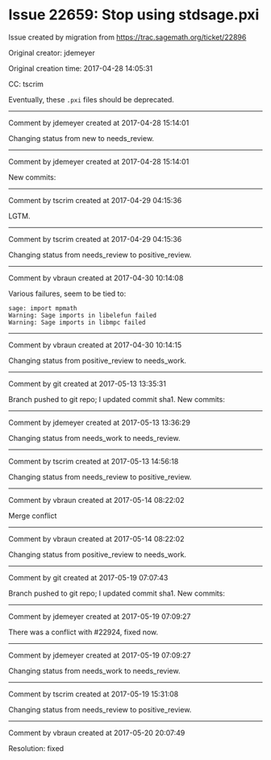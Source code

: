 # Issue 22659: Stop using stdsage.pxi

Issue created by migration from https://trac.sagemath.org/ticket/22896

Original creator: jdemeyer

Original creation time: 2017-04-28 14:05:31

CC:  tscrim

Eventually, these `.pxi` files should be deprecated.


---

Comment by jdemeyer created at 2017-04-28 15:14:01

Changing status from new to needs_review.


---

Comment by jdemeyer created at 2017-04-28 15:14:01

New commits:


---

Comment by tscrim created at 2017-04-29 04:15:36

LGTM.


---

Comment by tscrim created at 2017-04-29 04:15:36

Changing status from needs_review to positive_review.


---

Comment by vbraun created at 2017-04-30 10:14:08

Various failures, seem to be tied to:

```
sage: import mpmath
Warning: Sage imports in libelefun failed
Warning: Sage imports in libmpc failed
```



---

Comment by vbraun created at 2017-04-30 10:14:15

Changing status from positive_review to needs_work.


---

Comment by git created at 2017-05-13 13:35:31

Branch pushed to git repo; I updated commit sha1. New commits:


---

Comment by jdemeyer created at 2017-05-13 13:36:29

Changing status from needs_work to needs_review.


---

Comment by tscrim created at 2017-05-13 14:56:18

Changing status from needs_review to positive_review.


---

Comment by vbraun created at 2017-05-14 08:22:02

Merge conflict


---

Comment by vbraun created at 2017-05-14 08:22:02

Changing status from positive_review to needs_work.


---

Comment by git created at 2017-05-19 07:07:43

Branch pushed to git repo; I updated commit sha1. New commits:


---

Comment by jdemeyer created at 2017-05-19 07:09:27

There was a conflict with #22924, fixed now.


---

Comment by jdemeyer created at 2017-05-19 07:09:27

Changing status from needs_work to needs_review.


---

Comment by tscrim created at 2017-05-19 15:31:08

Changing status from needs_review to positive_review.


---

Comment by vbraun created at 2017-05-20 20:07:49

Resolution: fixed
